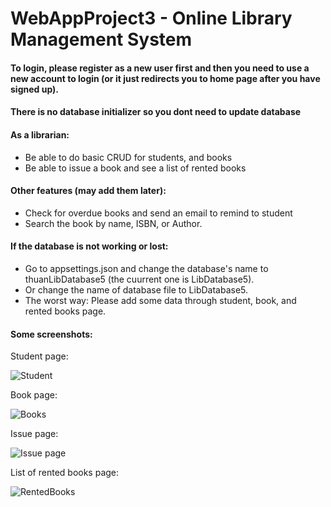 # WebAppProject3 - Online Library Management System

#### To login, please register as a new user first and then you need to use a new account to login (or it just redirects you to home page after you have signed up).

#### There is no database initializer so you dont need to update database

#### As a librarian:
* Be able to do basic CRUD for students, and books
* Be able to issue a book and see a list of rented books
 
#### Other features (may add them later):
* Check for overdue books and send an email to remind to student
* Search the book by name, ISBN, or Author.

#### If the database is not working or lost:
* Go to appsettings.json and change the database's name to thuanLibDatabase5 (the cuurrent one is LibDatabase5).
* Or change the name of database file to LibDatabase5.
* The worst way: Please add some data through student, book, and rented books page.


#### Some screenshots:
Student page:

![Student](https://user-images.githubusercontent.com/28665643/63221254-3eb0e880-c14b-11e9-8a18-ecdc4580eb18.PNG)

Book page:

![Books](https://user-images.githubusercontent.com/28665643/63221285-ad8e4180-c14b-11e9-86cd-355f20b1f712.PNG)

Issue page:

![Issue page](https://user-images.githubusercontent.com/28665643/63221290-bed74e00-c14b-11e9-8e7e-9b2ab60ae83c.PNG)

List of rented books page:

![RentedBooks](https://user-images.githubusercontent.com/28665643/63221295-c0087b00-c14b-11e9-9b28-60690264cffe.PNG)
